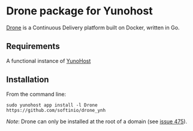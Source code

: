 # Drone package for Yunohost

[Drone](https://github.com/drone/drone) is a Continuous Delivery platform built
on Docker, written in Go.

## Requirements
A functional instance of [YunoHost](https://yunohost.org)

## Installation
From the command line:

`sudo yunohost app install -l Drone https://github.com/softinio/drone_ynh`

*Note*: Drone can only be installed at the root of a domain (see [issue 475](https://github.com/drone/drone/issues/475)).
